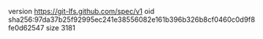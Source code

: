version https://git-lfs.github.com/spec/v1
oid sha256:97da37b25f92995ec241e38556082e161b396b326b8cf0460c0d9f8fe0d62547
size 3181
